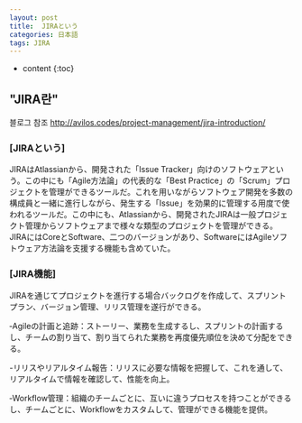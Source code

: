 ```yaml
---
layout: post
title:  JIRAという
categories: 日本語
tags: JIRA
---
```

* content
{:toc}
## "JIRA란"

블로그 참조
http://avilos.codes/project-management/jira-introduction/



### [JIRAという]

JIRAはAtlassianから、開発された「Issue Tracker」向けのソフトウェアという。この中にも「Agile方法論」の代表的な「Best Practice」の「Scrum」プロジェクトを管理ができるツールだ。これを用いながらソフトウェア開発を多数の構成員と一緒に進行しながら、発生する「Issue」を効果的に管理する用度で使われるツールだ。この中にも、Atlassianから、開発されたJIRAは一般プロジェクト管理からソフトウェアまで様々な類型のプロジェクトを管理ができる。JIRAにはCoreとSoftware、二つのバージョンがあり、SoftwareにはAgileソフトウェア方法論を支援する機能も含めていた。



### [JIRA機能]

JIRAを通じてプロジェクトを進行する場合バックログを作成して、スプリントプラン、バージョン管理、リリス管理を遂行ができる。

‐Agileの計画と追跡：ストーリー、業務を生成するし、スプリントの計画するし、チームの割り当て、割り当てられた業務を再度優先順位を決めて分配をできる。

-リリスやリアルタイム報告：リリスに必要な情報を把握して、これを通して、リアルタイムで情報を確認して、性能を向上。

‐Workflow管理：組織のチームごとに、互いに違うプロセスを持つことができるし、チームごとに、Workflowをカスタムして、管理ができる機能を提供。

